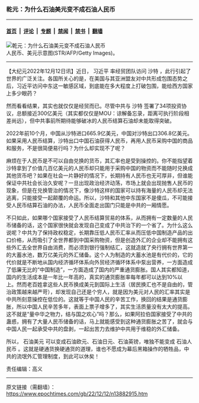 ### 乾元：为什么石油美元变不成石油人民币

---

#### [首页](../../../..?n13882915) &nbsp;|&nbsp; [评论](../../../../../epoch-comment?n13882915) &nbsp;|&nbsp; [专题](../../../../../epoch-special?n13882915) &nbsp;|&nbsp; [禁闻](../../../../../epoch-news?n13882915) &nbsp;|&nbsp; [禁书](../../../../../books?n13882915) &nbsp;|&nbsp; [翻墙](https://github.com/gfw-breaker/nogfw/blob/master/README.md?n13882915)


<div><img alt="乾元：为什么石油美元变不成石油人民币" class="attachment-djy_600_400 size-djy_600_400 wp-post-image" src="https://i.epochtimes.com/assets/uploads/2022/08/id13801621-a4-1@1200x1200-600x400.jpg"/>
<div class="caption">
 人民币、美元示意图(STR/AFP/Getty Images)。
</div></div><hr/><div class="post_content" id="artbody" itemprop="articleBody">
 <!-- article content begin -->
 <p>
  【大纪元2022年12月12日讯】近日，
  <ok href="https://www.epochtimes.com/gb/tag/%E4%B9%A0%E8%BF%91%E5%B9%B3.html">
   习近平
  </ok>
  率经贸团队访问
  <ok href="https://www.epochtimes.com/gb/tag/%E6%B2%99%E7%89%B9.html">
   沙特
  </ok>
  ，此行引起了世界的广泛关注。各国所关心的是，在美国与其亚洲盟友对中共形成包围态势之后，习近平访问中东这一敏感区域，到底能在多大程度上打破包围，能给西方国家上多少眼药？
 </p>
 <p>
  然而看看结果，其实也就仅仅是经贸而已。尽管中共与
  <ok href="https://www.epochtimes.com/gb/tag/%E6%B2%99%E7%89%B9.html">
   沙特
  </ok>
  签署了34项投资协议，总额接近300亿美元（其实都仅仅是MOU：谅解备忘录，距离可执行阶段相差尚远），但中共事前所期待能够破冰的人民币结算石油却未能取得突破。
 </p>
 <p>
  2022年前10个月，中国从沙特进口665.9亿美元，中国对沙特出口306.8亿美元。如果采用人民币结算，沙特出口中国石油获得人民币，再用人民币采购中国的商品和服务，不是很简便易行吗？为什么却实现不了呢？
 </p>
 <p>
  麻烦在于人民币是不可以自由兑换的货币，其汇率也是受到操控的。你不能指望着沙特拿到了价值几百亿美元的人民币却只能用于采购中国的物资而不能随时兑换成其他货币吧？如果在社会一片静好的情况下，长期持有人民币也无可厚非，但谁能保证中共社会长治久安呢？一旦出现政治经济动荡，市场上就会出现抛售人民币的现象，但是在兑换管治的情况下，像沙特这样的国家可以持有海量的人民币却无法逃离，只能接受一起颠覆的命运。所以，沙特和其他中东国家不是傻瓜，不可能接受人民币结算石油的办法，人民币全面走出国门只能是中共的一厢情愿。
 </p>
 <p>
  不只如此，如果哪个国家接受了人民币结算贸易的体系，从而拥有一定数量的人民币储备的话，这个国家很快就会发现自己变成了中共治下的一个省了。为什么这么说呢？中共为了保持政权稳定，长期靠压低人民币汇率从而压低中国制造产品的出口价格，从而吸引了全世界都到中国采购物资，但是创造外汇的企业却不能拥有这些外汇去全世界自由消费，而必须到银行强制结汇，这就造就了央行拥有世界第一的大蓄水池，数万亿美元的外汇储备。这个人为制造的大蓄水池是有代价的，它的代价就是不断地从国内经济循环体系向外贸经济循环体系中泵出营养，一方面造成了低廉无比的“中国制造”，一方面造成了国内的严重通货膨胀。国人其实都知道，国内的生活成本是一年比一年高的，真实的通货膨胀率每年都可以达到10%以上。然而老百姓拿这些人民币换成美元到国际上生活（居民换汇也不是自由的，管治政策越来越严苛），却发现自己还是个穷人，就是因为美元对人民的汇率其实是中共所刻意操控在低位的。这就等于中国人民的辛苦工作，换回的结果是通货膨胀，所以中国人民辛苦多年，表面上票子增多了，其实生活质量没有太大的提高。这不就是“量中华之物力，结与国之欢心”吗？那么，如果阿拉伯国家接受了中共的蛊惑，拥有了大量人民币储备的话，马上就能感受到这种通货膨胀之苦了，就会与中国人民一起承受中共的盘剥，一起出苦力去维护中共用于维稳的外汇储备。
 </p>
 <p>
  所以，
  <ok href="https://www.epochtimes.com/gb/tag/%E7%9F%B3%E6%B2%B9%E7%BE%8E%E5%85%83.html">
   石油美元
  </ok>
  可以变成石油欧元、石油日元、石油英镑，唯独不能变成
  <ok href="https://www.epochtimes.com/gb/tag/%E7%9F%B3%E6%B2%B9%E4%BA%BA%E6%B0%91%E5%B8%81.html">
   石油人民币
  </ok>
  。这就是硬通货换硬通货的道理，谁也不愿成为幕后黑箱操作的牺牲品，中共的流氓外汇管理制度，到此可以休矣！
 </p>
 <p>
  责任编辑：高义
 </p>
 <!-- article content end -->
 <div id="below_article_ad">
 </div>
</div>


---

原文链接（需翻墙）：https://www.epochtimes.com/gb/22/12/12/n13882915.htm